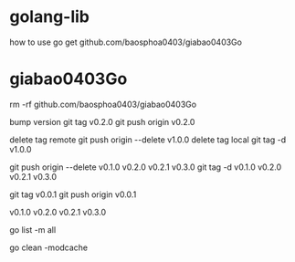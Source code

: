 # golang-lib
how to use 
go get github.com/baosphoa0403/giabao0403Go
# giabao0403Go
rm -rf github.com/baosphoa0403/giabao0403Go

bump version 
git tag v0.2.0
git push origin v0.2.0

delete tag remote 
git push origin --delete v1.0.0
delete tag local
git tag -d v1.0.0

git push origin --delete v0.1.0 v0.2.0 v0.2.1 v0.3.0
git tag -d v0.1.0 v0.2.0 v0.2.1 v0.3.0

git tag v0.0.1
git push origin v0.0.1

v0.1.0
v0.2.0
v0.2.1
v0.3.0

<!-- check all dependence -->
go list -m all
<!-- clear go module  -->
go clean -modcache

